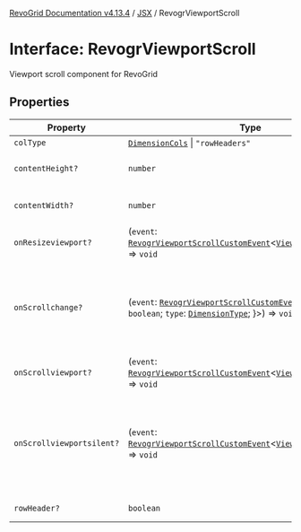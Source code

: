[RevoGrid Documentation v4.13.4](README.md) / [JSX](Namespace.JSX.md) / RevogrViewportScroll

# Interface: RevogrViewportScroll

Viewport scroll component for RevoGrid

## Properties

| Property | Type | Description | Defined in |
| ------ | ------ | ------ | ------ |
| `colType` | [`DimensionCols`](TypeAlias.DimensionCols.md) \| `"rowHeaders"` | - | [src/components.d.ts:2278](https://github.com/revolist/revogrid/blob/325e86c31155d90566dec588c08b121b0ae7657a/src/components.d.ts#L2278) |
| `contentHeight?` | `number` | Height of inner content | [src/components.d.ts:2282](https://github.com/revolist/revogrid/blob/325e86c31155d90566dec588c08b121b0ae7657a/src/components.d.ts#L2282) |
| `contentWidth?` | `number` | Width of inner content | [src/components.d.ts:2286](https://github.com/revolist/revogrid/blob/325e86c31155d90566dec588c08b121b0ae7657a/src/components.d.ts#L2286) |
| `onResizeviewport?` | (`event`: [`RevogrViewportScrollCustomEvent`](Interface.RevogrViewportScrollCustomEvent.md)\<[`ViewPortResizeEvent`](TypeAlias.ViewPortResizeEvent.md)\>) => `void` | Viewport resize | [src/components.d.ts:2290](https://github.com/revolist/revogrid/blob/325e86c31155d90566dec588c08b121b0ae7657a/src/components.d.ts#L2290) |
| `onScrollchange?` | (`event`: [`RevogrViewportScrollCustomEvent`](Interface.RevogrViewportScrollCustomEvent.md)\<\{ `hasScroll`: `boolean`; `type`: [`DimensionType`](TypeAlias.DimensionType.md); \}\>) => `void` | Triggered on scroll change, can be used to get information about scroll visibility | [src/components.d.ts:2294](https://github.com/revolist/revogrid/blob/325e86c31155d90566dec588c08b121b0ae7657a/src/components.d.ts#L2294) |
| `onScrollviewport?` | (`event`: [`RevogrViewportScrollCustomEvent`](Interface.RevogrViewportScrollCustomEvent.md)\<[`ViewPortScrollEvent`](TypeAlias.ViewPortScrollEvent.md)\>) => `void` | Before scroll event | [src/components.d.ts:2301](https://github.com/revolist/revogrid/blob/325e86c31155d90566dec588c08b121b0ae7657a/src/components.d.ts#L2301) |
| `onScrollviewportsilent?` | (`event`: [`RevogrViewportScrollCustomEvent`](Interface.RevogrViewportScrollCustomEvent.md)\<[`ViewPortScrollEvent`](TypeAlias.ViewPortScrollEvent.md)\>) => `void` | Silently scroll to coordinate Made to align negative coordinates for mobile devices | [src/components.d.ts:2305](https://github.com/revolist/revogrid/blob/325e86c31155d90566dec588c08b121b0ae7657a/src/components.d.ts#L2305) |
| `rowHeader?` | `boolean` | Enable row header | [src/components.d.ts:2309](https://github.com/revolist/revogrid/blob/325e86c31155d90566dec588c08b121b0ae7657a/src/components.d.ts#L2309) |
